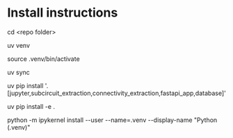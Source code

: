 # Install instructions

cd \<repo folder\>

uv venv

source .venv/bin/activate

uv sync

uv pip install '.[jupyter,subcircuit_extraction,connectivity_extraction,fastapi_app,database]'

uv pip install -e .

python -m ipykernel install --user --name=.venv --display-name "Python (.venv)"
